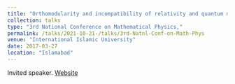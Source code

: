 ```yaml
---
title: "Orthomodularity and incompatibility of relativity and quantum mechanics"
collection: talks
type: "3rd National Conference on Mathematical Physics,"
permalink: /talks/2021-10-21-/talks/3rd-Natnl-Conf-on-Math-Phys
venue: "International Islamic University"
date: 2017-03-27
location: "Islamabad"
---
```


Invited speaker. [Website](https://www.iiu.edu.pk/?page_id=24796)
